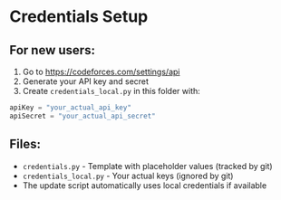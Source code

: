 # Credentials Setup

## For new users:
1. Go to https://codeforces.com/settings/api
2. Generate your API key and secret
3. Create `credentials_local.py` in this folder with:

```python
apiKey = "your_actual_api_key"
apiSecret = "your_actual_api_secret"
```

## Files:
- `credentials.py` - Template with placeholder values (tracked by git)
- `credentials_local.py` - Your actual keys (ignored by git)
- The update script automatically uses local credentials if available